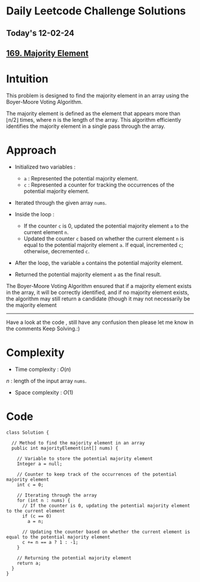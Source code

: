 # Daily Leetcode Challenge Solutions

## Today's 12-02-24 
## [169. Majority Element](https://leetcode.com/problems/majority-element/description/)

# Intuition
<!-- Describe your first thoughts on how to solve this problem. -->
This problem is designed to find the majority element in an array using the Boyer-Moore Voting Algorithm. 

The majority element is defined as the element that appears more than ⌊n/2⌋ times, where n is the length of the array. This algorithm efficiently identifies the majority element in a single pass through the array.

# Approach
<!-- Describe your approach to solving the problem. -->

- Initialized two variables :
  - `a` : Represented the potential majority element.
  - `c` : Represented a counter for tracking the occurrences of the potential majority element.

- Iterated through the given array `nums`.

- Inside the loop :
  - If the counter `c` is 0, updated the potential majority element `a` to the current element `n`.
  - Updated the counter `c` based on whether the current element `n` is equal to the potential majority element `a`. If equal, incremented `c`; otherwise, decremented `c`.

- After the loop, the variable `a` contains the potential majority element.

- Returned the potential majority element `a` as the final result.

The Boyer-Moore Voting Algorithm ensured that if a majority element exists in the array, it will be correctly identified, and if no majority element exists, the algorithm may still return a candidate (though it may not necessarily be the majority element

---
Have a look at the code , still have any confusion then please let me know in the comments
Keep Solving.:)
# Complexity
- Time complexity : $O(n)$
<!-- Add your time complexity here, e.g. $$O(n)$$ -->
$n$ :  length of the input array `nums`.
- Space complexity : $O(1)$
<!-- Add your space complexity here, e.g. $$O(n)$$ -->

# Code
```
class Solution {

  // Method to find the majority element in an array
  public int majorityElement(int[] nums) {
    
    // Variable to store the potential majority element
    Integer a = null;

    // Counter to keep track of the occurrences of the potential majority element
    int c = 0;
    
    // Iterating through the array
    for (int n : nums) {
      // If the counter is 0, updating the potential majority element to the current element
      if (c == 0)
        a = n;
      
      // Updating the counter based on whether the current element is equal to the potential majority element
      c += n == a ? 1 : -1;
    }
    
    // Returning the potential majority element
    return a;
  }
}
```
